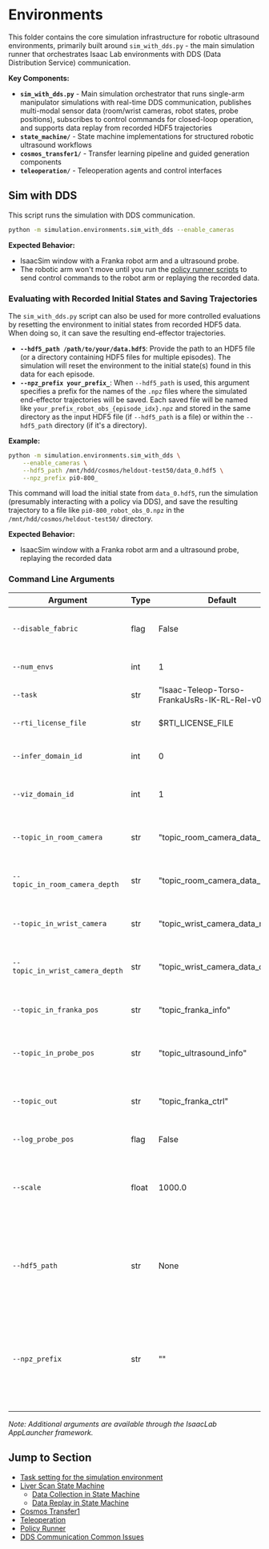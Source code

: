 # Environments

This folder contains the core simulation infrastructure for robotic ultrasound environments, primarily built around `sim_with_dds.py` - the main simulation runner that orchestrates Isaac Lab environments with DDS (Data Distribution Service) communication.

**Key Components:**

- **`sim_with_dds.py`** - Main simulation orchestrator that runs single-arm manipulator simulations with real-time DDS communication, publishes multi-modal sensor data (room/wrist cameras, robot states, probe positions), subscribes to control commands for closed-loop operation, and supports data replay from recorded HDF5 trajectories
- **`state_machine/`** - State machine implementations for structured robotic ultrasound workflows
- **`cosmos_transfer1/`** - Transfer learning pipeline and guided generation components
- **`teleoperation/`** - Teleoperation agents and control interfaces

## Sim with DDS

This script runs the simulation with DDS communication.

```bash
python -m simulation.environments.sim_with_dds --enable_cameras
```

**Expected Behavior:**
- IsaacSim window with a Franka robot arm and a ultrasound probe.
- The robotic arm won't move until you run the [policy runner scripts](../../policy_runner/README.md) to send control commands to the robot arm or replaying the recorded data.

### Evaluating with Recorded Initial States and Saving Trajectories

The `sim_with_dds.py` script can also be used for more controlled evaluations by resetting the environment to initial states from recorded HDF5 data. When doing so, it can save the resulting end-effector trajectories.

- **`--hdf5_path /path/to/your/data.hdf5`**: Provide the path to an HDF5 file (or a directory containing HDF5 files for multiple episodes). The simulation will reset the environment to the initial state(s) found in this data for each episode.
- **`--npz_prefix your_prefix_`**: When `--hdf5_path` is used, this argument specifies a prefix for the names of the `.npz` files where the simulated end-effector trajectories will be saved. Each saved file will be named like `your_prefix_robot_obs_{episode_idx}.npz` and stored in the same directory as the input HDF5 file (if `--hdf5_path` is a file) or within the `--hdf5_path` directory (if it's a directory).

**Example:**

```sh
python -m simulation.environments.sim_with_dds \
    --enable_cameras \
    --hdf5_path /mnt/hdd/cosmos/heldout-test50/data_0.hdf5 \
    --npz_prefix pi0-800_
```

This command will load the initial state from `data_0.hdf5`, run the simulation (presumably interacting with a policy via DDS), and save the resulting trajectory to a file like `pi0-800_robot_obs_0.npz` in the `/mnt/hdd/cosmos/heldout-test50/` directory.

**Expected Behavior:**
- IsaacSim window with a Franka robot arm and a ultrasound probe, replaying the recorded data

### Command Line Arguments

| Argument | Type | Default | Description |
|----------|------|---------|-------------|
| `--disable_fabric` | flag | False | Disable fabric and use USD I/O operations |
| `--num_envs` | int | 1 | Number of environments to spawn |
| `--task` | str | "Isaac-Teleop-Torso-FrankaUsRs-IK-RL-Rel-v0" | Name of the task |
| `--rti_license_file` | str | $RTI_LICENSE_FILE | Path to the RTI license file |
| `--infer_domain_id` | int | 0 | Domain ID to publish data for inference |
| `--viz_domain_id` | int | 1 | Domain ID to publish data for visualization |
| `--topic_in_room_camera` | str | "topic_room_camera_data_rgb" | Topic name to consume room camera RGB |
| `--topic_in_room_camera_depth` | str | "topic_room_camera_data_depth" | Topic name to consume room camera depth |
| `--topic_in_wrist_camera` | str | "topic_wrist_camera_data_rgb" | Topic name to consume wrist camera RGB |
| `--topic_in_wrist_camera_depth` | str | "topic_wrist_camera_data_depth" | Topic name to consume wrist camera depth |
| `--topic_in_franka_pos` | str | "topic_franka_info" | Topic name to consume Franka position |
| `--topic_in_probe_pos` | str | "topic_ultrasound_info" | Topic name to consume probe position |
| `--topic_out` | str | "topic_franka_ctrl" | Topic name to publish generated Franka actions |
| `--log_probe_pos` | flag | False | Log probe position |
| `--scale` | float | 1000.0 | Scale factor to convert from omniverse to organ coordinate system |
| `--hdf5_path` | str | None | Path to single .hdf5 file or directory containing recorded data for environment reset |
| `--npz_prefix` | str | "" | Prefix to save the end-effector trajectory data during evaluation, only used when hdf5_path is provided |

*Note: Additional arguments are available through the IsaacLab AppLauncher framework.*

## Jump to Section

- [Task setting for the simulation environment](../exts/robotic_us_ext/README.md)
- [Liver Scan State Machine](./state_machine/README.md)
    - [Data Collection in State Machine](./state_machine/README.md#data-collection)
    - [Data Replay in State Machine](./state_machine/README.md#replay-recorded-trajectories)
- [Cosmos Transfer1](./cosmos_transfer1/README.md)
- [Teleoperation](./teleoperation/README.md)
- [Policy Runner](../../policy_runner/README.md)
- [DDS Communication Common Issues](../../dds/README.md)
